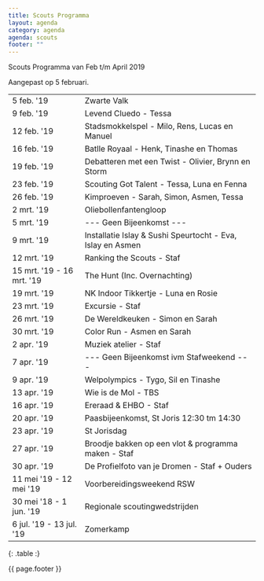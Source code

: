 ```yaml
---
title: Scouts Programma
layout: agenda
category: agenda
agenda: scouts
footer: ""
---
```


Scouts Programma van Feb t/m April 2019

Aangepast op 5 februari.

| | |
|---|---|
| 5 feb. '19 | Zwarte Valk |
| 9 feb. '19 | Levend Cluedo - Tessa |
| 12 feb. '19 | Stadsmokkelspel - Milo, Rens, Lucas en Manuel |
| 16 feb. '19 | Batlle Royaal - Henk, Tinashe en Thomas |
| 19 feb. '19 | Debatteren met een Twist - Olivier, Brynn en Storm |
| 23 feb. '19 | Scouting Got Talent - Tessa, Luna en Fenna |
| 26 feb. '19 | Kimproeven - Sarah, Simon, Asmen, Tessa |
| 2 mrt. '19 | Oliebollenfantengloop |
| 5 mrt. '19 | --- Geen Bijeenkomst --- |
| 9 mrt. '19 | Installatie Islay & Sushi Speurtocht - Eva, Islay en Asmen  |
| 12 mrt. '19 | Ranking the Scouts - Staf |
| 15 mrt. '19 - 16 mrt. '19 | The Hunt (Inc. Overnachting) |
| 19 mrt. '19 | NK Indoor Tikkertje - Luna en Rosie |
| 23 mrt. '19 | Excursie - Staf |
| 26 mrt. '19 | De Wereldkeuken - Simon en Sarah |
| 30 mrt. '19 | Color Run - Asmen en Sarah |
| 2 apr. '19 | Muziek atelier - Staf |
| 7 apr. '19 | --- Geen Bijeenkomst ivm Stafweekend --- |
| 9 apr. '19 | Welpolympics - Tygo, Sil en Tinashe |
| 13 apr. '19 | Wie is de Mol - TBS |
| 16 apr. '19 | Ereraad & EHBO - Staf |
| 20 apr. '19 | Paasbijeenkomst, St Joris 12:30 tm 14:30 |
| 23 apr. '19 | St Jorisdag |
| 27 apr. '19 | Broodje bakken op een vlot & programma maken - Staf |
| 30 apr. '19 | De Profielfoto van je Dromen - Staf + Ouders |
| 11 mei '19 - 12 mei '19 | Voorbereidingsweekend RSW |
| 30 mei '18 - 1 jun. '19 | Regionale scoutingwedstrijden |
| 6 jul. '19 - 13 jul. '19 | Zomerkamp |
{: .table :}

{{ page.footer }}
